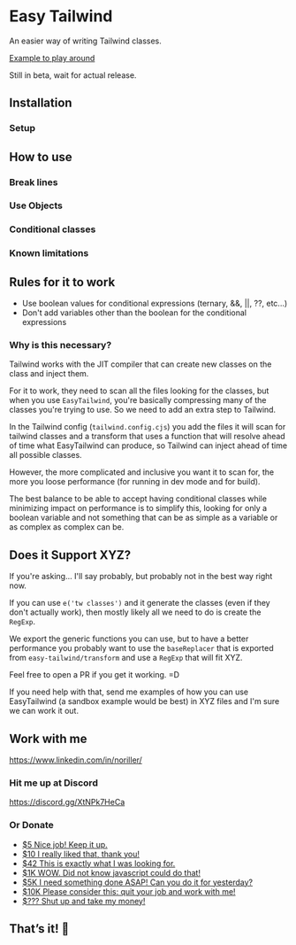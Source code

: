 # Easy Tailwind

An easier way of writing Tailwind classes.

[Example to play around](https://stackblitz.com/edit/easy-tailwind?file=src/App.jsx)

Still in beta, wait for actual release.

## Installation

### Setup

## How to use

### Break lines

### Use Objects

### Conditional classes

### Known limitations

## Rules for it to work

- Use boolean values for conditional expressions (ternary, &&, ||, ??, etc...)
- Don't add variables other than the boolean for the conditional expressions

### Why is this necessary?

Tailwind works with the JIT compiler that can create new classes on the class and inject them.

For it to work, they need to scan all the files looking for the classes, but when you use `EasyTailwind`,
you're basically compressing many of the classes you're trying to use. So we need to add an extra step to Tailwind.

In the Tailwind config (`tailwind.config.cjs`) you add the files it will scan for tailwind classes and a transform that uses a function that will resolve ahead of time what EasyTailwind can produce, so Tailwind can inject ahead of time all possible classes.

However, the more complicated and inclusive you want it to scan for, the more you loose performance (for running in dev mode and for build).

The best balance to be able to accept having conditional classes while minimizing impact on performance is to simplify this, looking for only a boolean variable and not something that can be as simple as a variable or as complex as complex can be.

## Does it Support XYZ?

If you're asking... I'll say probably, but probably not in the best way right now.

If you can use `e('tw classes')` and it generate the classes (even if they don't actually work), then mostly likely all we need to do is create the `RegExp`.

We export the generic functions you can use, but to have a better performance you probably want to use the `baseReplacer` that is exported from `easy-tailwind/transform` and use a `RegExp` that will fit XYZ.

Feel free to open a PR if you get it working. =D

If you need help with that, send me examples of how you can use EasyTailwind (a sandbox example would be best) in XYZ files and I'm sure we can work it out.

## Work with me

<https://www.linkedin.com/in/noriller/>

### Hit me up at Discord

<https://discord.gg/XtNPk7HeCa>

### Or Donate

- [$5 Nice job! Keep it up.](https://www.paypal.com/donate/?business=VWNG7KZD9SS4S&no_recurring=0&currency_code=USD&amount=5)
- [$10 I really liked that, thank you!](https://www.paypal.com/donate/?business=VWNG7KZD9SS4S&no_recurring=0&currency_code=USD&amount=10)
- [$42 This is exactly what I was looking for.](https://www.paypal.com/donate/?business=VWNG7KZD9SS4S&no_recurring=0&currency_code=USD&amount=42)
- [$1K WOW. Did not know javascript could do that!](https://www.paypal.com/donate/?business=VWNG7KZD9SS4S&no_recurring=0&currency_code=USD&amount=1000)
- [$5K I need something done ASAP! Can you do it for yesterday?](https://www.paypal.com/donate/?business=VWNG7KZD9SS4S&no_recurring=0&currency_code=USD&amount=5000)
- [$10K Please consider this: quit your job and work with me!](https://www.paypal.com/donate/?business=VWNG7KZD9SS4S&no_recurring=0&currency_code=USD&amount=10000)
- [$??? Shut up and take my money!](https://www.paypal.com/donate/?business=VWNG7KZD9SS4S&no_recurring=0&currency_code=USD)

## That’s it! 👏

